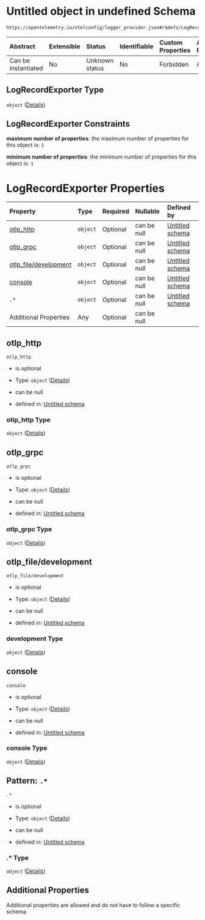 # Untitled object in undefined Schema

```txt
https://opentelemetry.io/otelconfig/logger_provider.json#/$defs/LogRecordExporter
```



| Abstract            | Extensible | Status         | Identifiable | Custom Properties | Additional Properties | Access Restrictions | Defined In                                                                       |
| :------------------ | :--------- | :------------- | :----------- | :---------------- | :-------------------- | :------------------ | :------------------------------------------------------------------------------- |
| Can be instantiated | No         | Unknown status | No           | Forbidden         | Allowed               | none                | [logger\_provider.json\*](../schema/logger_provider.json "open original schema") |

## LogRecordExporter Type

`object` ([Details](logger_provider-defs-logrecordexporter.md))

## LogRecordExporter Constraints

**maximum number of properties**: the maximum number of properties for this object is: `1`

**minimum number of properties**: the minimum number of properties for this object is: `1`

# LogRecordExporter Properties

| Property                                        | Type     | Required | Nullable    | Defined by                                                                                                                                                                               |
| :---------------------------------------------- | :------- | :------- | :---------- | :--------------------------------------------------------------------------------------------------------------------------------------------------------------------------------------- |
| [otlp\_http](#otlp_http)                        | `object` | Optional | can be null | [Untitled schema](common-defs-otlphttpexporter.md "https://opentelemetry.io/otelconfig/logger_provider.json#/$defs/LogRecordExporter/properties/otlp_http")                              |
| [otlp\_grpc](#otlp_grpc)                        | `object` | Optional | can be null | [Untitled schema](common-defs-otlpgrpcexporter.md "https://opentelemetry.io/otelconfig/logger_provider.json#/$defs/LogRecordExporter/properties/otlp_grpc")                              |
| [otlp\_file/development](#otlp_filedevelopment) | `object` | Optional | can be null | [Untitled schema](common-defs-experimentalotlpfileexporter.md "https://opentelemetry.io/otelconfig/logger_provider.json#/$defs/LogRecordExporter/properties/otlp_file/development")      |
| [console](#console)                             | `object` | Optional | can be null | [Untitled schema](common-defs-consoleexporter.md "https://opentelemetry.io/otelconfig/logger_provider.json#/$defs/LogRecordExporter/properties/console")                                 |
| `.*`                                            | `object` | Optional | can be null | [Untitled schema](logger_provider-defs-logrecordexporter-patternproperties-.md "https://opentelemetry.io/otelconfig/logger_provider.json#/$defs/LogRecordExporter/patternProperties/.*") |
| Additional Properties                           | Any      | Optional | can be null |                                                                                                                                                                                          |

## otlp\_http



`otlp_http`

* is optional

* Type: `object` ([Details](common-defs-otlphttpexporter.md))

* can be null

* defined in: [Untitled schema](common-defs-otlphttpexporter.md "https://opentelemetry.io/otelconfig/logger_provider.json#/$defs/LogRecordExporter/properties/otlp_http")

### otlp\_http Type

`object` ([Details](common-defs-otlphttpexporter.md))

## otlp\_grpc



`otlp_grpc`

* is optional

* Type: `object` ([Details](common-defs-otlpgrpcexporter.md))

* can be null

* defined in: [Untitled schema](common-defs-otlpgrpcexporter.md "https://opentelemetry.io/otelconfig/logger_provider.json#/$defs/LogRecordExporter/properties/otlp_grpc")

### otlp\_grpc Type

`object` ([Details](common-defs-otlpgrpcexporter.md))

## otlp\_file/development



`otlp_file/development`

* is optional

* Type: `object` ([Details](common-defs-experimentalotlpfileexporter.md))

* can be null

* defined in: [Untitled schema](common-defs-experimentalotlpfileexporter.md "https://opentelemetry.io/otelconfig/logger_provider.json#/$defs/LogRecordExporter/properties/otlp_file/development")

### development Type

`object` ([Details](common-defs-experimentalotlpfileexporter.md))

## console



`console`

* is optional

* Type: `object` ([Details](common-defs-consoleexporter.md))

* can be null

* defined in: [Untitled schema](common-defs-consoleexporter.md "https://opentelemetry.io/otelconfig/logger_provider.json#/$defs/LogRecordExporter/properties/console")

### console Type

`object` ([Details](common-defs-consoleexporter.md))

## Pattern: `.*`



`.*`

* is optional

* Type: `object` ([Details](logger_provider-defs-logrecordexporter-patternproperties-.md))

* can be null

* defined in: [Untitled schema](logger_provider-defs-logrecordexporter-patternproperties-.md "https://opentelemetry.io/otelconfig/logger_provider.json#/$defs/LogRecordExporter/patternProperties/.*")

### .\* Type

`object` ([Details](logger_provider-defs-logrecordexporter-patternproperties-.md))

## Additional Properties

Additional properties are allowed and do not have to follow a specific schema
